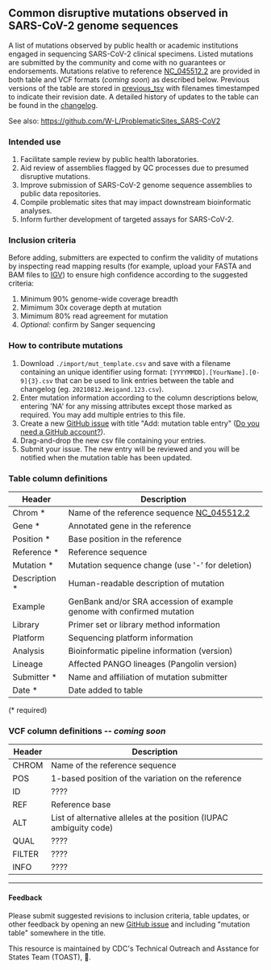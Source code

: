 ## Common disruptive mutations observed in SARS-CoV-2 genome sequences

A list of mutations observed by public health or academic institutions engaged in sequencing SARS-CoV-2 clinical specimens. Listed mutations are submitted by the community and come with no guarantees or endorsements. Mutations relative to reference [NC_045512.2](https://www.ncbi.nlm.nih.gov/nuccore/NC_045512.2) are provided in both table and VCF formats (*coming soon*) as described below. Previous versions of the table are stored in [previous_tsv](mutations/previous_tsv) with filenames timestamped to indicate their revision date. A detailed history of updates to the table can be found in the [changelog](mutations/changelog.csv).

See also: https://github.com/W-L/ProblematicSites_SARS-CoV2

### Intended use

1. Facilitate sample review by public health laboratories.
1. Aid review of assemblies flagged by QC processes due to presumed disruptive mutations.
1. Improve submission of SARS-CoV-2 genome sequence assemblies to public data repositories.  
1. Compile problematic sites that may impact downstream bioinformatic analyses.
1. Inform further development of targeted assays for SARS-CoV-2.


### Inclusion criteria

Before adding, submitters are expected to confirm the validity of mutations by inspecting read mapping results (for example, upload your FASTA and BAM files to [IGV](https://igv.org/)) to ensure high confidence according to the suggested criteria:  

1. Minimum 90% genome-wide coverage breadth  
1. Mimimum 30x coverage depth at mutation   
1. Mimimum 80% read agreement for mutation
1. *Optional:* confirm by Sanger sequencing


### How to contribute mutations

1. Download `./import/mut_template.csv` and save with a filename containing an unique identifier using format: `[YYYYMMDD].[YourName].[0-9]{3}.csv` that can be used to link entries between the table and changelog (eg. `20210812.Weigand.123.csv`).    
1. Enter mutation information according to the column descriptions below, entering 'NA' for any missing attributes except those marked as required. You may add multiple entries to this file.
1. Create a new [GitHub issue](issues/new) with title "Add: mutation table entry" ([Do you need a GitHub account?](https://docs.github.com/en/get-started/signing-up-for-github/signing-up-for-a-new-github-account)).
1. Drag-and-drop the new csv file containing your entries.
1. Submit your issue. The new entry will be reviewed and you will be notified when the mutation table has been updated.

### Table column definitions

| Header         | Description                    |
|----------------|--------------------------------|
|Chrom *		|Name of the reference sequence [NC_045512.2](https://www.ncbi.nlm.nih.gov/nuccore/NC_045512.2)|
|Gene	*		|Annotated gene in the reference|
|Position *			|Base position in the reference|
|Reference *	|Reference sequence |
|Mutation * |Mutation sequence change (use '-' for deletion)|
|Description * |Human-readable description of mutation|
|Example	|GenBank and/or SRA accession of example genome with confirmed mutation|
|Library	|Primer set or library method information|
|Platform	|Sequencing platform information|
|Analysis	|Bioinformatic pipeline information (version)|
|Lineage	|Affected PANGO lineages (Pangolin version)|
|Submitter *	|Name and affiliation of mutation submitter|
|Date *	|Date added to table|

(\* required)

### VCF column definitions -- *coming soon*

| Header         | Description                    |
|----------------|--------------------------------|
|CHROM           | Name of the reference sequence |
|POS             | 1-based position of the variation on the reference |
|ID              | ???? |
|REF             | Reference base |
|ALT             | List of alternative alleles at the position (IUPAC ambiguity code) |
|QUAL            | ???? |
|FILTER          | ???? |
|INFO            | ???? |


----
#### Feedback

Please submit suggested revisions to inclusion criteria, table updates, or other feedback by opening an new [GitHub issue](issues/new) and including "mutation table" somewhere in the title.

This resource is maintained by CDC's Technical Outreach and Asstance for States Team (TOAST), :bread:.  
